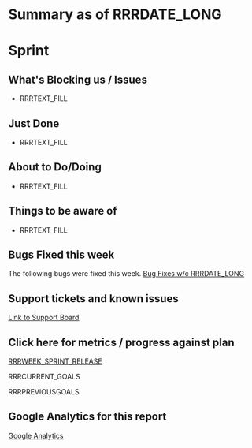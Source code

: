 # Summary as of RRRDATE_LONG 

# Sprint

## What's Blocking us / Issues
* RRRTEXT_FILL

## Just Done
* RRRTEXT_FILL

## About to Do/Doing
* RRRTEXT_FILL

## Things to be aware of
* RRRTEXT_FILL

## Bugs Fixed this week
The following bugs were fixed this week.
[Bug Fixes w/c RRRDATE_LONG](graphs/bugsRRRDATE_SHORT..jpg)

## Support tickets and known issues
[Link to Support Board](https://jira.digital.homeoffice.gov.uk/secure/RapidBoard.jspa?rapidView=331&selectedIssue=ALS-47)

## Click here for metrics / progress against plan
[RRRWEEK_SPRINT_RELEASE](graphs/progressRRRDATE_SHORT.png)

RRRCURRENT_GOALS

RRRPREVIOUSGOALS

## Google Analytics for this report
[Google Analytics](graphs/GARRRDATE_SHORT.jpg)

